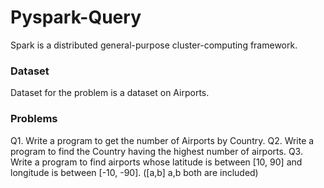 # Pyspark-Query
Spark is a distributed general-purpose cluster-computing framework.

### Dataset
Dataset for the problem is a dataset on Airports.

### Problems
Q1. Write a program to get the number of Airports by Country.
Q2. Write a program to find the Country having the highest number of airports. 
Q3. Write a program to find airports whose latitude is between [10, 90] and longitude is between [-10, -90]. ([a,b] a,b both are included)
